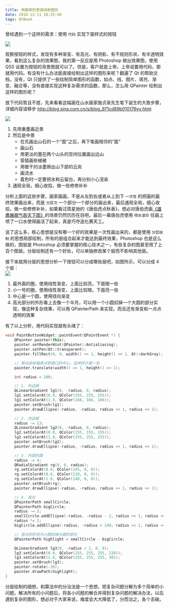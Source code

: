 ```yaml
---
title: 用画家的思维绘制图形
date: 2016-12-11 10:25:50
tags: QtBook
---
```

曾经遇到一个这样的需求：使用 `代码` 实现下面样式的按钮

![](/img/qtbook/paint/Paint-Artist-Button.png)

观察按钮的样式，发现有多种渐变、有高光、有阴影、有不规则形状、有半透明效果，看到这么复杂的效果图，我的第一反应是用 Photoshop 做出效果图，使用 QSS 设置为按钮的背景图就可以了。但是，客户就是上帝，上帝说要用代码，那就用代码。有没有什么办法能直接绘制出这样的图形来呢？翻遍了 Qt 的帮助文档，没有，Qt 只提供了一些绘制简单图形的函数，如点、线、图片、填充、渐变、融合等，没有直接实现这种复杂需求的函数，那么，怎么用 QPainter 绘制出这样的图形呢？<!--more-->

放下代码暂且不提，先来看看这幅画在山水画家施贞泉先生笔下诞生的大致步骤，详细内容请移步 <http://blog.sina.com.cn/s/blog_971cd89b010176vv.html>

![](/img/qtbook/paint/Paint-Artist-Landscape.png)

1. 先用重墨画近景
2. 然后是中景
    * 在先画出山石的一个“面”之后，再下笔画相邻的“面”
    * 画山石
    * 用更淡的墨在两个山头的空间位置画出远山
    * 穿插画些植被
    * 用极干的淡墨擦出山下部的云岚
    * 画流水
    * 着色时一定要把水和云留白，再分别小心渲染
3. 通观全局，细心收拾，做一些修修补补

分析上面的这些步骤，画家画画，不是从左到右或者从上到下 `一次性` 的把画的最终效果画出来，而是 `分层次` 一个部分一个部分的画出来，最后通观全局，细心收拾，做一些修修补补，如果看过周星驰的《唐伯虎点秋香》，想必对唐伯虎画[《雄鹰展翅气吞天下图》](http://www.56.com/w12/play_album-aid-12922178_vid-MTIyODI3MTQ0.html)的场景仍然历历在目吧，最后一幕唐伯虎使用 `喷水滚印` 往画上喷了一口水使得画活了起来，真是巧夺造化赛天工。

说了这么多，核心思想是没有哪一个好的效果是一次性画出来的，都是使用 `分层绘制` 的思想局部绘制，所有的层组合起来才能达到最终效果，Photoshop 也是这么做的，图层是 Photoshop 必须要掌握的核心技术之一，有些复杂的图甚至用了上百个图层。分层绘制还有一个好处，可以单独修改某个层而不影响其他层。

接下来就用分层的思想分析一下按钮可以分成哪些层吧，如图所示，可以分成 4 个层：  
![](/img/qtbook/paint/Paint-Artist-Layer.png)

1. 最外面的圈，使用线性渐变，上面比较亮，下面暗一些
2. 小一号的圈，使用线性渐变，上面比较暗，下面亮一些
3. 中心是一个圆，使用径向渐变
4. 高光部分的外形看上去像一个半月，可以用一个小圆扣掉一个大圆的部分实现，像这种复杂效果，可以用 QPainterPath 来实现，而且还有渐变和一点点透明的效果

有了以上分析，用代码实现就有头绪了：

```cpp
void PaintButtonWidget::paintEvent(QPaintEvent *) {
    QPainter painter(this);
    painter.setRenderHint(QPainter::Antialiasing);
    painter.setPen(Qt::transparent);
    painter.fillRect(0, 0, width() << 1, height() << 1, Qt::darkGray);

    // 移动坐标轴原点到窗口的中心，这样好计算一些
    painter.translate(width() >> 1, height() >> 1);

    int radius = 100;

    // 1. 外边框
    QLinearGradient lg1(0, -radius, 0, radius);
    lg1.setColorAt(0.0, QColor(255, 255, 255));
    lg1.setColorAt(1.0, QColor(166, 166, 166));
    painter.setBrush(lg1);
    painter.drawEllipse(-radius, -radius, radius << 1, radius << 1);

    // 2. 内边框
    radius -= 13;
    QLinearGradient lg2(0, -radius, 0, radius);
    lg2.setColorAt(0.0, QColor(155, 155, 155));
    lg2.setColorAt(1.0, QColor(255, 255, 255));
    painter.setBrush(lg2);
    painter.drawEllipse(-radius, -radius, radius << 1, radius << 1);

    // 3. 内部的圆
    radius -= 4;
    QRadialGradient rg(0, 0, radius);
    rg.setColorAt(0.0, QColor(245, 0, 0));
    rg.setColorAt(0.6, QColor(210, 0, 0));
    rg.setColorAt(1.0, QColor(140, 0, 0));
    painter.setBrush(rg);
    painter.drawEllipse(-radius, -radius, radius << 1, radius << 1);

    // 4. 高光
    QPainterPath smallCircle;
    QPainterPath bigCircle;
    radius -= 3;
    smallCircle.addEllipse(-radius, -radius - 2, radius << 1, radius << 1);
    radius *= 2;
    bigCircle.addEllipse(-radius, -radius + 140, radius << 1, radius << 1);

    // 高光的形状为小圆扣掉大圆的部分
    QPainterPath highlight = smallCircle - bigCircle;

    QLinearGradient lg3(0, -radius / 2, 0, 0);
    lg3.setColorAt(0.0, QColor(255, 255, 255, 220));
    lg3.setColorAt(1.0, QColor(255, 255, 255, 30));
    painter.setBrush(lg3);
    painter.rotate(-20);
    painter.drawPath(highlight);
}
```

分层绘制的细想，和算法中的分治法是一个思想，把复杂问题分解为多个简单的小问题，解决所有的小问题后，将各小问题的解合并得到复杂问题的解决办法，以后遇到复杂的图形，想必对于大家来说，难度会大大降低了，分而治之，各个击破。

